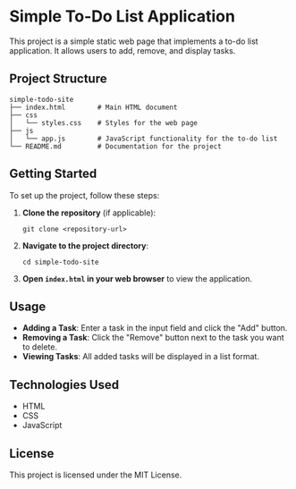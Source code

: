# Simple To-Do List Application

This project is a simple static web page that implements a to-do list application. It allows users to add, remove, and display tasks.

## Project Structure

```
simple-todo-site
├── index.html        # Main HTML document
├── css
│   └── styles.css    # Styles for the web page
├── js
│   └── app.js        # JavaScript functionality for the to-do list
└── README.md         # Documentation for the project
```

## Getting Started

To set up the project, follow these steps:

1. **Clone the repository** (if applicable):
   ```
   git clone <repository-url>
   ```

2. **Navigate to the project directory**:
   ```
   cd simple-todo-site
   ```

3. **Open `index.html` in your web browser** to view the application.

## Usage

- **Adding a Task**: Enter a task in the input field and click the "Add" button.
- **Removing a Task**: Click the "Remove" button next to the task you want to delete.
- **Viewing Tasks**: All added tasks will be displayed in a list format.

## Technologies Used

- HTML
- CSS
- JavaScript

## License

This project is licensed under the MIT License.